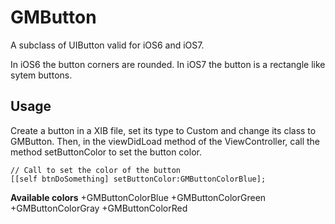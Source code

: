 **GMButton**
==================

A subclass of UIButton valid for iOS6 and iOS7.

In iOS6 the button corners are rounded. In iOS7 the button is a rectangle like sytem buttons.

**Usage**
-----------------
Create a button in a XIB file, set its type to Custom and change its class to GMButton. Then, in the viewDidLoad method of the ViewController, call the method setButtonColor to set the button color.

```objc  
// Call to set the color of the button
[[self btnDoSomething] setButtonColor:GMButtonColorBlue];
```

**Available colors**
+GMButtonColorBlue
+GMButtonColorGreen
+GMButtonColorGray
+GMButtonColorRed
